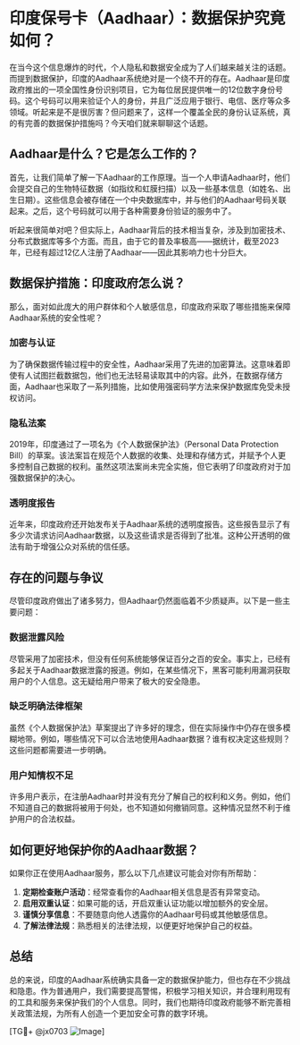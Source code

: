 # 印度保号卡（Aadhaar）：数据保护究竟如何？

在当今这个信息爆炸的时代，个人隐私和数据安全成为了人们越来越关注的话题。而提到数据保护，印度的Aadhaar系统绝对是一个绕不开的存在。Aadhaar是印度政府推出的一项全国性身份识别项目，它为每位居民提供唯一的12位数字身份号码。这个号码可以用来验证个人的身份，并且广泛应用于银行、电信、医疗等众多领域。听起来是不是很厉害？但问题来了，这样一个覆盖全民的身份认证系统，真的有完善的数据保护措施吗？今天咱们就来聊聊这个话题。

## Aadhaar是什么？它是怎么工作的？

首先，让我们简单了解一下Aadhaar的工作原理。当一个人申请Aadhaar时，他们会提交自己的生物特征数据（如指纹和虹膜扫描）以及一些基本信息（如姓名、出生日期）。这些信息会被存储在一个中央数据库中，并与他们的Aadhaar号码关联起来。之后，这个号码就可以用于各种需要身份验证的服务中了。

听起来很简单对吧？但实际上，Aadhaar背后的技术相当复杂，涉及到加密技术、分布式数据库等多个方面。而且，由于它的普及率极高——据统计，截至2023年，已经有超过12亿人注册了Aadhaar——因此其影响力也十分巨大。

## 数据保护措施：印度政府怎么说？

那么，面对如此庞大的用户群体和个人敏感信息，印度政府采取了哪些措施来保障Aadhaar系统的安全性呢？

### 加密与认证

为了确保数据传输过程中的安全性，Aadhaar采用了先进的加密算法。这意味着即使有人试图拦截数据包，他们也无法轻易读取其中的内容。此外，在数据存储方面，Aadhaar也采取了一系列措施，比如使用强密码学方法来保护数据库免受未授权访问。

### 隐私法案

2019年，印度通过了一项名为《个人数据保护法》（Personal Data Protection Bill）的草案。该法案旨在规范个人数据的收集、处理和存储方式，并赋予个人更多控制自己数据的权利。虽然这项法案尚未完全实施，但它表明了印度政府对于加强数据保护的决心。

### 透明度报告

近年来，印度政府还开始发布关于Aadhaar系统的透明度报告。这些报告显示了有多少次请求访问Aadhaar数据，以及这些请求是否得到了批准。这种公开透明的做法有助于增强公众对系统的信任感。

## 存在的问题与争议

尽管印度政府做出了诸多努力，但Aadhaar仍然面临着不少质疑声。以下是一些主要问题：

### 数据泄露风险

尽管采用了加密技术，但没有任何系统能够保证百分之百的安全。事实上，已经有多起关于Aadhaar数据泄露的报道。例如，在某些情况下，黑客可能利用漏洞获取用户的个人信息。这无疑给用户带来了极大的安全隐患。

### 缺乏明确法律框架

虽然《个人数据保护法》草案提出了许多好的理念，但在实际操作中仍存在很多模糊地带。例如，哪些情况下可以合法地使用Aadhaar数据？谁有权决定这些规则？这些问题都需要进一步明确。

### 用户知情权不足

许多用户表示，在注册Aadhaar时并没有充分了解自己的权利和义务。例如，他们不知道自己的数据将被用于何处，也不知道如何撤销同意。这种情况显然不利于维护用户的合法权益。

## 如何更好地保护你的Aadhaar数据？

如果你正在使用Aadhaar服务，那么以下几点建议可能会对你有所帮助：

1. **定期检查账户活动**：经常查看你的Aadhaar相关信息是否有异常变动。
2. **启用双重认证**：如果可能的话，开启双重认证功能以增加额外的安全层。
3. **谨慎分享信息**：不要随意向他人透露你的Aadhaar号码或其他敏感信息。
4. **了解法律法规**：熟悉相关的法律法规，以便更好地保护自己的权益。

## 总结

总的来说，印度的Aadhaar系统确实具备一定的数据保护能力，但也存在不少挑战和隐患。作为普通用户，我们需要提高警惕，积极学习相关知识，并合理利用现有的工具和服务来保护我们的个人信息。同时，我们也期待印度政府能够不断完善相关政策法规，为所有人创造一个更加安全可靠的数字环境。

[TG💪+ @jx0703 ![Image](https://github.com/user-attachments/assets/dbca1d08-cadb-493c-b0ec-ad6f7a83f270)]
